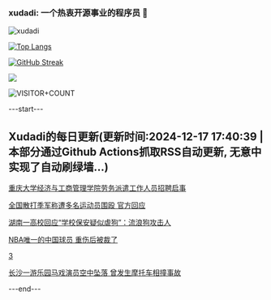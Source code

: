### xudadi: 一个热衷开源事业的程序员 👋

![xudadi](https://github-readme-stats-git-masterorgs-github-readme-stats-team.vercel.app/api?username=xudadi)

[![Top Langs](https://github-readme-stats.vercel.app/api/top-langs/?username=xudadi)](https://github.com/anuraghazra/github-readme-stats)

[![GitHub Streak](https://streak-stats.demolab.com?user=xudadi&locale=zh_Hans)](https://git.io/streak-stats)

![](https://raw.githubusercontent.com/xudadi/xudadi/main/assets/github-contribution-grid-snake.svg)

![VISITOR+COUNT](https://komarev.com/ghpvc/?username=xudadi&label=VISITOR+COUNT)


---start---

## Xudadi的每日更新(更新时间:2024-12-17 17:40:39 | 本部分通过Github Actions抓取RSS自动更新, 无意中实现了自动刷绿墙...)

[重庆大学经济与工商管理学院劳务派遣工作人员招聘启事](https://www.gongkaoleida.com/article/2233159)

[全国散打季军称遭多名运动员围殴 官方回应](https://m.163.com/news/article/JJK6N5V8053469LG.html)

[湖南一高校回应“学校保安疑似虐狗”：流浪狗攻击人](https://m.163.com/news/article/JJK2JPVB053469LG.html)

[NBA唯一的中国球员 重伤后被裁了](https://m.163.com/news/article/JJK07JLE0514BE2Q.html)

[3](https://m.163.com/touch/news/sub/domestic)

[长沙一游乐园马戏演员空中坠落 曾发生摩托车相撞事故](https://m.163.com/news/article/JJK02E91053469M5.html)

---end---
